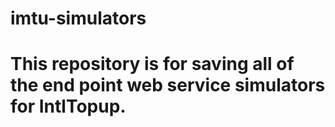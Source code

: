 # imtu-simulators
# This repository is for saving all of the end point web service simulators for IntlTopup.
